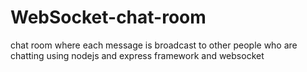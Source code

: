# WebSocket-chat-room
chat room where each message is broadcast to other people who are chatting using nodejs and express framework and websocket
